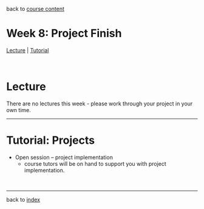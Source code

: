 back to [course content](index#course-organisation)

# Week 8: Project Finish

[Lecture](#lecture) | [Tutorial](#project-implementation) 

<p><br /></p>

<!-- #### Session topics 


<p>&nbsp;</p -->


# Lecture 

There are no lectures this week - please work through your project in your own time.

<!-- ### Slides -->

<!-- * [Interaction.pdf](files/10-Interaction.pdf)   -->


<!-- #### Video lectures -->

<!-- * [Datavis-10: Interaction-1 Interaction for Visualization (6:55 min)](https://drive.google.com/file/d/1FPK9LeO_Y0E0ylSTTOT4fi7_G6pWEsud/view?usp=sharing)
* [Datavis-10: Interaction-2 Interaction Techniques (23:07min)](https://drive.google.com/file/d/1SLxhCUJdEuw7SF_CgB_NrQYvhaN6i-Db/view?usp=sharing)
* [Datavis-10: Interaction-1 Guidelines for Interaction (3:50min)](https://drive.google.com/file/d/1tDdN8wBcESFvAB4sYHQMkGrASXnsRBHq/view?usp=sharing)
<p>&nbsp;</p> -->

  
<!-- a name = "reading"></a>
#### Reading list

**Core:**    

**Further reading:**  
* 
<p>&nbsp;</p -->

***

<a name = "project-implementation"></a>
# Tutorial: Projects

* Open session &ndash; project implementation 
    * course tutors will be on hand to support you with project implementation.

      
<p>&nbsp;</p>

 ***

 back to [index](index#course-organisation)


